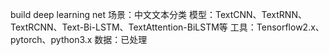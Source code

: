 build deep learning net
场景：中文文本分类
模型：TextCNN、TextRNN、TextRCNN、Text-Bi-LSTM、TextAttention-BiLSTM等
工具：Tensorflow2.x、pytorch、python3.x
数据：已处理
